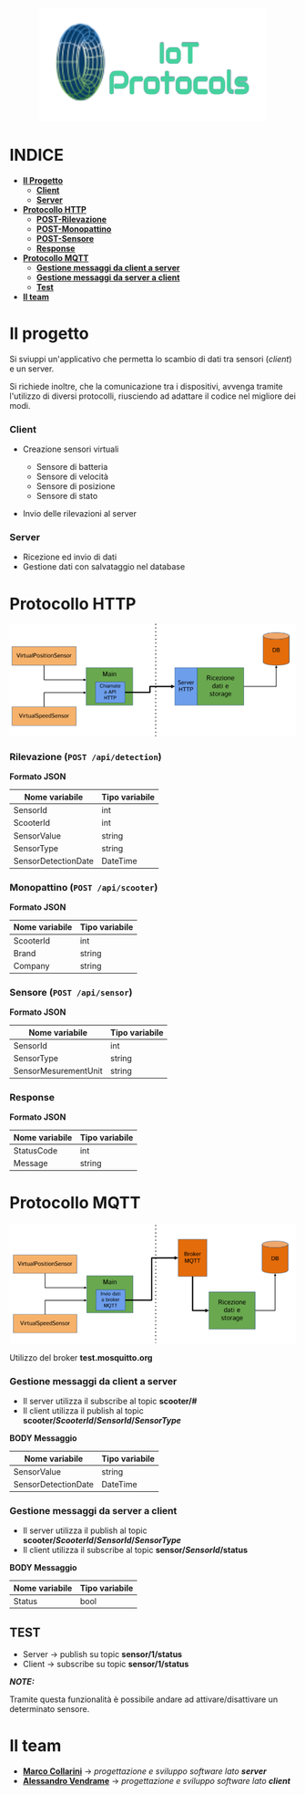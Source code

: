 <p align="center">
  <img src="/ref/logo.png?raw=true" />
</p>

# INDICE

 - [**Il Progetto**](https://github.com/alessandrovendrame/IIoT-Scooters_Valle#il-progetto)
   - [**Client**](https://github.com/alessandrovendrame/IIoT-Scooters_Valle#client)
   - [**Server**](https://github.com/alessandrovendrame/IIoT-Scooters_Valle#server)
 - [**Protocollo HTTP**](https://github.com/alessandrovendrame/IIoT-Scooters_Valle#protocollo-http)
   - [**POST-Rilevazione**](https://github.com/alessandrovendrame/IIoT-Scooters_Valle#rilevazione-post-apidetection)
   - [**POST-Monopattino**](https://github.com/alessandrovendrame/IIoT-Scooters_Valle#monopattino--post-apiscooter)
   - [**POST-Sensore**](https://github.com/alessandrovendrame/IIoT-Scooters_Valle#sensore--post-apisensor)
   - [**Response**](https://github.com/alessandrovendrame/IIoT-Scooters_Valle#response)
 - [**Protocollo MQTT**](https://github.com/alessandrovendrame/IIoT-Scooters_Valle#protocollo-mqtt)
   - [**Gestione messaggi da client a server**](https://github.com/alessandrovendrame/IIoT-Scooters_Valle#gestione-messaggi-da-client-a-server)
   - [**Gestione messaggi da server a client**](https://github.com/alessandrovendrame/IIoT-Scooters_Valle#gestione-messaggi-da-server-a-client)
   - [**Test**](https://github.com/alessandrovendrame/IIoT-Scooters_Valle#test)
 - [**Il team**](https://github.com/alessandrovendrame/IIoT-Scooters_Valle#il-team)

# Il progetto
Si sviuppi un'applicativo che permetta lo scambio di dati tra sensori (*client*) e un server. 

Si richiede inoltre, che la comunicazione tra i dispositivi, avvenga tramite l'utilizzo di diversi protocolli, riusciendo ad adattare il codice nel migliore dei modi. 

### Client
- Creazione sensori virtuali
  - Sensore di batteria
  - Sensore di velocità
  - Sensore di posizione
  - Sensore di stato
  
- Invio delle rilevazioni al server

### Server
- Ricezione ed invio di dati
- Gestione dati con salvataggio nel database 

# Protocollo HTTP

<p align="center">
  <img src="/ref/httpSchema.png?raw=true" />
</p>

### Rilevazione (`POST /api/detection`)

**Formato JSON**

| **Nome variabile**      | **Tipo variabile**        |
|-------------------------|---------------------------|
| SensorId                | int                       |
| ScooterId               | int                       |
| SensorValue             | string                    |
| SensorType              | string                    |
| SensorDetectionDate     | DateTime                  |


### Monopattino  (`POST /api/scooter`)

**Formato JSON**

| **Nome variabile**      | **Tipo variabile**        |
|-------------------------|---------------------------|
| ScooterId               | int                       |
| Brand                   | string                    |
| Company                 | string                    |


### Sensore  (`POST /api/sensor`)

**Formato JSON**

| **Nome variabile**      | **Tipo variabile**        |
|-------------------------|---------------------------|
| SensorId                | int                       |
| SensorType              | string                    |
| SensorMesurementUnit    | string                    |


### Response 
**Formato JSON**

| **Nome variabile**      | **Tipo variabile**        |
|-------------------------|---------------------------|
| StatusCode              | int                       |
| Message                 | string                    |


# Protocollo MQTT

<p align="center">
  <img src="/ref/mqttSchema.PNG?raw=true" />
</p>

Utilizzo del broker **test.mosquitto.org**

### Gestione messaggi da client a server
- Il server utilizza il subscribe al topic **scooter/#**
- Il client utilizza il publish al topic **scooter/*ScooterId*/*SensorId*/*SensorType***

**BODY Messaggio**

| **Nome variabile**      | **Tipo variabile**        |
|-------------------------|---------------------------|
| SensorValue             | string                    |
| SensorDetectionDate     | DateTime                  | 

### Gestione messaggi da server a client
- Il server utilizza il publish al topic **scooter/*ScooterId*/*SensorId*/*SensorType***
- Il client utilizza il subscribe al topic **sensor/*SensorId*/status**

**BODY Messaggio**

| **Nome variabile**      | **Tipo variabile**        |
|-------------------------|---------------------------|
| Status                  | bool                      |

## **TEST**

- Server → publish su topic **sensor/1/status**
- Client → subscribe su topic **sensor/1/status**
 
 ***NOTE:***
 
  Tramite questa funzionalità è possibile andare ad attivare/disattivare un determinato sensore.

# Il team

- [**Marco Collarini**](https://github.com/MarcoCollarini) → *progettazione e sviluppo software lato **server***
- [**Alessandro Vendrame**](https://github.com/alessandrovendrame) → *progettazione e sviluppo software lato **client***











